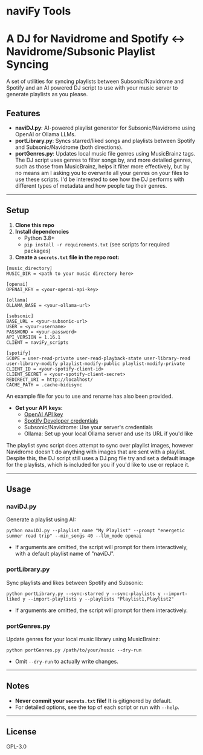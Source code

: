 # naviFy Tools
# A DJ for Navidrome and Spotify <-> Navidrome/Subsonic Playlist Syncing

A set of utilities for syncing playlists between Subsonic/Navidrome and Spotify and an AI powered DJ script to use with your music server to generate playlists as you please.

## Features
- **naviDJ.py**: AI-powered playlist generator for Subsonic/Navidrome using OpenAI or Ollama LLMs.
- **portLibrary.py**: Syncs starred/liked songs and playlists between Spotify and Subsonic/Navidrome (both directions).
- **portGenres.py**: Updates local music file genres using MusicBrainz tags. The DJ script uses genres to filter songs by, and more detailed genres, such as those from MusicBrainz, helps it filter more effectively, but by no means am I asking you to overwrite all your genres on your files to use these scripts. I'd be interested to see how the DJ performs with different types of metadata and how people tag their genres.

---

## Setup

1. **Clone this repo**
2. **Install dependencies**
   - Python 3.8+
   - `pip install -r requirements.txt` (see scripts for required packages)
3. **Create a `secrets.txt` file in the repo root:**

```
[music_directory]
MUSIC_DIR = <path to your music directory here>

[openai]
OPENAI_KEY = <your-openai-api-key>

[ollama]
OLLAMA_BASE = <your-ollama-url>

[subsonic]
BASE_URL = <your-subsonic-url>
USER = <your-username>
PASSWORD = <your-password>
API_VERSION = 1.16.1
CLIENT = naviFy_scripts

[spotify]
SCOPE = user-read-private user-read-playback-state user-library-read user-library-modify playlist-modify-public playlist-modify-private
CLIENT_ID = <your-spotify-client-id>
CLIENT_SECRET = <your-spotify-client-secret>
REDIRECT_URI = http://localhost/
CACHE_PATH = .cache-bidisync
```

An example file for you to use and rename has also been provided.

- **Get your API keys:**
  - [OpenAI API key](https://platform.openai.com/account/api-keys)
  - [Spotify Developer credentials](https://developer.spotify.com/dashboard/applications)
  - Subsonic/Navidrome: Use your server's credentials
  - Ollama: Set up your local Ollama server and use its URL if you'd like

The playlist sync script does attempt to sync over playlist images, however Navidrome doesn't do anything with images that are sent with a playlist. Despite this, the DJ script still uses a DJ.png file try and set a default image for the playlists, which is included for you if you'd like to use or replace it. 

---

## Usage

### naviDJ.py
Generate a playlist using AI:
```
python naviDJ.py --playlist_name "My Playlist" --prompt "energetic summer road trip" --min_songs 40 --llm_mode openai
```
- If arguments are omitted, the script will prompt for them interactively, with a default playlist name of "naviDJ".

### portLibrary.py
Sync playlists and likes between Spotify and Subsonic:
```
python portLibrary.py --sync-starred y --sync-playlists y --import-liked y --import-playlists y --playlists "Playlist1,Playlist2"
```
- If arguments are omitted, the script will prompt for them interactively.

### portGenres.py
Update genres for your local music library using MusicBrainz:
```
python portGenres.py /path/to/your/music --dry-run
```
- Omit `--dry-run` to actually write changes.

---

## Notes
- **Never commit your `secrets.txt` file!** It is gitignored by default.
- For detailed options, see the top of each script or run with `--help`.

---

## License
GPL-3.0
